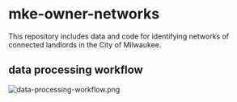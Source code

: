 # mke-owner-networks

This repository includes data and code for identifying networks of connected landlords in the City of Milwaukee.

## data processing workflow

![data-processing-workflow.png]()
